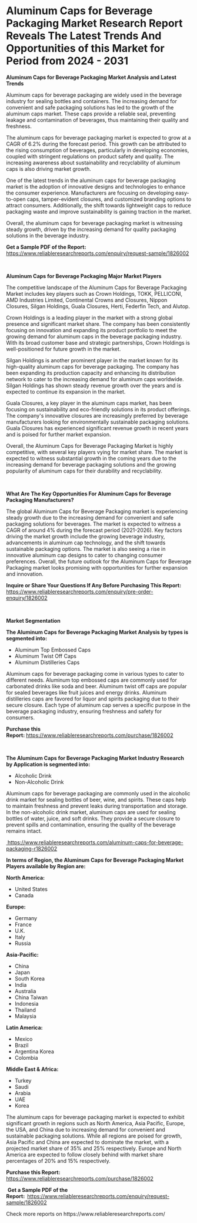<p><h1>Aluminum Caps for Beverage Packaging Market Research Report Reveals The Latest Trends And Opportunities of this Market for Period from 2024 - 2031</h1></p><p><strong>Aluminum Caps for Beverage Packaging Market Analysis and Latest Trends</strong></p>
<p><p>Aluminum caps for beverage packaging are widely used in the beverage industry for sealing bottles and containers. The increasing demand for convenient and safe packaging solutions has led to the growth of the aluminum caps market. These caps provide a reliable seal, preventing leakage and contamination of beverages, thus maintaining their quality and freshness.</p><p>The aluminum caps for beverage packaging market is expected to grow at a CAGR of 6.2% during the forecast period. This growth can be attributed to the rising consumption of beverages, particularly in developing economies, coupled with stringent regulations on product safety and quality. The increasing awareness about sustainability and recyclability of aluminum caps is also driving market growth.</p><p>One of the latest trends in the aluminum caps for beverage packaging market is the adoption of innovative designs and technologies to enhance the consumer experience. Manufacturers are focusing on developing easy-to-open caps, tamper-evident closures, and customized branding options to attract consumers. Additionally, the shift towards lightweight caps to reduce packaging waste and improve sustainability is gaining traction in the market.</p><p>Overall, the aluminum caps for beverage packaging market is witnessing steady growth, driven by the increasing demand for quality packaging solutions in the beverage industry.</p></p>
<p><strong>Get a Sample PDF of the Report:&nbsp;</strong> <a href="https://www.reliableresearchreports.com/enquiry/request-sample/1826002">https://www.reliableresearchreports.com/enquiry/request-sample/1826002</a></p>
<p>&nbsp;</p>
<p><strong>Aluminum Caps for Beverage Packaging Major Market Players</strong></p>
<p><p>The competitive landscape of the Aluminum Caps for Beverage Packaging Market includes key players such as Crown Holdings, TOKK, PELLICONI, AMD Industries Limited, Continental Crowns and Closures, Nippon Closures, Silgan Holdings, Guala Closures, Herti, Federfin Tech, and Alutop.</p><p>Crown Holdings is a leading player in the market with a strong global presence and significant market share. The company has been consistently focusing on innovation and expanding its product portfolio to meet the growing demand for aluminum caps in the beverage packaging industry. With its broad customer base and strategic partnerships, Crown Holdings is well-positioned for future growth in the market.</p><p>Silgan Holdings is another prominent player in the market known for its high-quality aluminum caps for beverage packaging. The company has been expanding its production capacity and enhancing its distribution network to cater to the increasing demand for aluminum caps worldwide. Silgan Holdings has shown steady revenue growth over the years and is expected to continue its expansion in the market.</p><p>Guala Closures, a key player in the aluminum caps market, has been focusing on sustainability and eco-friendly solutions in its product offerings. The company's innovative closures are increasingly preferred by beverage manufacturers looking for environmentally sustainable packaging solutions. Guala Closures has experienced significant revenue growth in recent years and is poised for further market expansion.</p><p>Overall, the Aluminum Caps for Beverage Packaging Market is highly competitive, with several key players vying for market share. The market is expected to witness substantial growth in the coming years due to the increasing demand for beverage packaging solutions and the growing popularity of aluminum caps for their durability and recyclability.</p></p>
<p>&nbsp;</p>
<p><strong>What Are The Key Opportunities For Aluminum Caps for Beverage Packaging Manufacturers?</strong></p>
<p><p>The global Aluminum Caps for Beverage Packaging market is experiencing steady growth due to the increasing demand for convenient and safe packaging solutions for beverages. The market is expected to witness a CAGR of around 4% during the forecast period (2021-2026). Key factors driving the market growth include the growing beverage industry, advancements in aluminum cap technology, and the shift towards sustainable packaging options. The market is also seeing a rise in innovative aluminum cap designs to cater to changing consumer preferences. Overall, the future outlook for the Aluminum Caps for Beverage Packaging market looks promising with opportunities for further expansion and innovation.</p></p>
<p><strong>Inquire or Share Your Questions If Any Before Purchasing This Report:</strong> <a href="https://www.reliableresearchreports.com/enquiry/pre-order-enquiry/1826002">https://www.reliableresearchreports.com/enquiry/pre-order-enquiry/1826002</a></p>
<p>&nbsp;</p>
<p><strong>Market Segmentation</strong></p>
<p><strong>The Aluminum Caps for Beverage Packaging Market Analysis by types is segmented into:</strong></p>
<p><ul><li>Aluminum Top Embossed Caps</li><li>Aluminum Twist Off Caps</li><li>Aluminum Distilleries Caps</li></ul></p>
<p><p>Aluminum caps for beverage packaging come in various types to cater to different needs. Aluminum top embossed caps are commonly used for carbonated drinks like soda and beer. Aluminum twist off caps are popular for sealed beverages like fruit juices and energy drinks. Aluminum distilleries caps are favored for liquor and spirits packaging due to their secure closure. Each type of aluminum cap serves a specific purpose in the beverage packaging industry, ensuring freshness and safety for consumers.</p></p>
<p><strong>Purchase this Report:&nbsp;</strong><a href="https://www.reliableresearchreports.com/purchase/1826002">https://www.reliableresearchreports.com/purchase/1826002</a></p>
<p>&nbsp;</p>
<p><strong>The Aluminum Caps for Beverage Packaging Market Industry Research by Application is segmented into:</strong></p>
<p><ul><li>Alcoholic Drink</li><li>Non-Alcoholic Drink</li></ul></p>
<p><p>Aluminum caps for beverage packaging are commonly used in the alcoholic drink market for sealing bottles of beer, wine, and spirits. These caps help to maintain freshness and prevent leaks during transportation and storage. In the non-alcoholic drink market, aluminum caps are used for sealing bottles of water, juice, and soft drinks. They provide a secure closure to prevent spills and contamination, ensuring the quality of the beverage remains intact.</p></p>
<p><a href="https://www.reliableresearchreports.com/aluminum-caps-for-beverage-packaging-r1826002">&nbsp;https://www.reliableresearchreports.com/aluminum-caps-for-beverage-packaging-r1826002</a></p>
<p><strong>In terms of Region, the Aluminum Caps for Beverage Packaging Market Players available by Region are:</strong></p>
<p>
    <p> <strong> North America: </strong>
        <ul>
            <li>United States</li>
            <li>Canada</li>
        </ul>
        </p> 
    <p> <strong> Europe: </strong>
        <ul>
            <li>Germany</li>
            <li>France</li>
            <li>U.K.</li>
            <li>Italy</li>
            <li>Russia</li>
        </ul>
        </p> 
    <p> <strong> Asia-Pacific: </strong>
        <ul>
            <li>China</li>
            <li>Japan</li>
            <li>South Korea</li>
            <li>India</li>
            <li>Australia</li>
            <li>China Taiwan</li>
            <li>Indonesia</li>
            <li>Thailand</li>
            <li>Malaysia</li>
        </ul>
        </p> 
    <p> <strong> Latin America: </strong>
        <ul>
            <li>Mexico</li>
            <li>Brazil</li>
            <li>Argentina Korea</li>
            <li>Colombia</li>
        </ul>
        </p> 
    <p> <strong> Middle East & Africa: </strong>
        <ul>
            <li>Turkey</li>
            <li>Saudi</li>
            <li>Arabia</li>
            <li>UAE</li>
            <li>Korea</li>
        </ul>
    </p>
    </p>
<p><p>The aluminum caps for beverage packaging market is expected to exhibit significant growth in regions such as North America, Asia Pacific, Europe, the USA, and China due to increasing demand for convenient and sustainable packaging solutions. While all regions are poised for growth, Asia Pacific and China are expected to dominate the market, with a projected market share of 35% and 25% respectively. Europe and North America are expected to follow closely behind with market share percentages of 20% and 15% respectively.</p></p>
<p><strong>Purchase this Report: </strong><a href="https://www.reliableresearchreports.com/purchase/1826002">https://www.reliableresearchreports.com/purchase/1826002</a></p>
<p>&nbsp;<strong>Get a Sample PDF of the Report:&nbsp;&nbsp;</strong><a href="https://www.reliableresearchreports.com/enquiry/request-sample/1826002">https://www.reliableresearchreports.com/enquiry/request-sample/1826002</a></p>
<p><strong></strong></p>
<p>Check more reports on https://www.reliableresearchreports.com/</p>